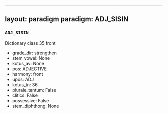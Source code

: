 
---
layout: paradigm
paradigm: ADJ_SISIN
---
### ` ADJ_SISIN `

Dictionary class 35 front
* grade_dir: strengthen
* stem_vowel: None
* kotus_av: None
* pos: ADJECTIVE
* harmony: front
* upos: ADJ
* kotus_tn: 36
* plurale_tantum: False
* clitics: False
* possessive: False
* stem_diphthong: None
